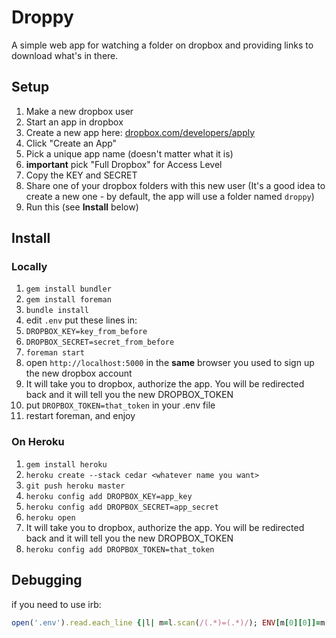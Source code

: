 Droppy
======

A simple web app for watching a folder on dropbox and providing links to download what's in there.

Setup
-----

1. Make a new dropbox user
1. Start an app in dropbox
  1. Create a new app here: [dropbox.com/developers/apply](https://www.dropbox.com/developers/apply)
  1. Click "Create an App"
  1. Pick a unique app name (doesn't matter what it is)
  1. **important** pick "Full Dropbox" for Access Level
  1. Copy the KEY and SECRET
1. Share one of your dropbox folders with this new user (It's a good idea to create a new one - by default, the app will use a folder named `droppy`)
1. Run this (see **Install** below)


Install
-------

### Locally

1. `gem install bundler`
1. `gem install foreman`
1. `bundle install`
1. edit `.env` put these lines in:
  1. `DROPBOX_KEY=key_from_before`
  1. `DROPBOX_SECRET=secret_from_before`
1. `foreman start`
1. open `http://localhost:5000` in the **same** browser you used to sign up the new dropbox account
1. It will take you to dropbox, authorize the app. You will be redirected back and it will tell you the new DROPBOX_TOKEN
1. put `DROPBOX_TOKEN=that_token` in your .env file
1. restart foreman, and enjoy


### On Heroku

1. `gem install heroku`
1. `heroku create --stack cedar <whatever name you want>`
1. `git push heroku master`
1. `heroku config add DROPBOX_KEY=app_key`
1. `heroku config add DROPBOX_SECRET=app_secret`
1. `heroku open`
1. It will take you to dropbox, authorize the app. You will be redirected back and it will tell you the new DROPBOX_TOKEN
1. `heroku config add DROPBOX_TOKEN=that_token`


Debugging
---------

if you need to use irb:

```ruby
open('.env').read.each_line {|l| m=l.scan(/(.*)=(.*)/); ENV[m[0][0]]=m[0][1] }
```
